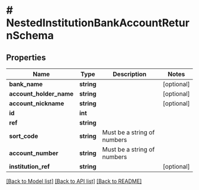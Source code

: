 # # NestedInstitutionBankAccountReturnSchema

## Properties

Name | Type | Description | Notes
------------ | ------------- | ------------- | -------------
**bank_name** | **string** |  | [optional]
**account_holder_name** | **string** |  | [optional]
**account_nickname** | **string** |  | [optional]
**id** | **int** |  |
**ref** | **string** |  |
**sort_code** | **string** | Must be a string of numbers |
**account_number** | **string** | Must be a string of numbers |
**institution_ref** | **string** |  | [optional]

[[Back to Model list]](../../README.md#models) [[Back to API list]](../../README.md#endpoints) [[Back to README]](../../README.md)
